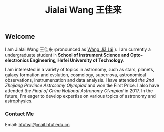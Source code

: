 ﻿---
title: Jialai Wang 王佳来
---

## Welcome

I am Jialai Wang 王佳来 (pronounced as [Wáng Jiā Lái](https://translate.google.com/#view=home&op=translate&sl=zh-CN&tl=en&text=王佳来) ). I am currently a undergraduate student in **School of Instrument Science and Opto-electronics Engineering, Hefei University of Technology**.

I am interested in a variety of topics in astronomy, such as stars, planets, galaxy formation and evolution, cosmology, supernova, astronomical observations, instrumentation and data analysis. I have attended _the 2nd Zhejiang Province Astronomy Olympiad_ and won the First Price. I also have attended _the Final of China National Astronomy Olympiad_ in 2017. In the future, I'm eager to develop expertise on various topics of astronomy and astrophysics.

### Contact Me

Email: [hfutwjl@mail.hfut.edu.cn](mailto:hfutwjl@mail.hfut.edu.cn)
